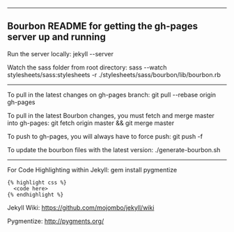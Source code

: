 ------------------------------------------------------------------------------------------
Bourbon README for getting the gh-pages server up and running
------------------------------------------------------------------------------------------

Run the server locally:
    jekyll --server

Watch the sass folder from root directory:
    sass --watch stylesheets/sass:stylesheets -r ./stylesheets/sass/bourbon/lib/bourbon.rb

------------------------------------------------------------------------------------------

To pull in the latest changes on gh-pages branch:
    git pull --rebase origin gh-pages

To pull in the latest Bourbon changes, you must fetch and merge master into gh-pages:
    git fetch origin master && git merge master

To push to gh-pages, you will always have to force push:
    git push -f

To update the bourbon files with the latest version:
    ./generate-bourbon.sh

------------------------------------------------------------------------------------------

For Code Highlighting within Jekyll:
    gem install pygmentize

    {% highlight css %}
      <code here>
    {% endhighlight %}


Jekyll Wiki:
https://github.com/mojombo/jekyll/wiki

Pygmentize:
http://pygments.org/
